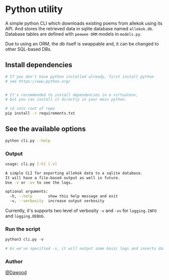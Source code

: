 # Python utility

A simple python CLI which downloads existing poems from allekok using its API.
And stores the retrieved data in sqlite database named `allekok.db`.
Database tables are defined with `peewee ORM` models in `models.py`.

Due to using an ORM, the db itself is swappable and, it can be changed to other SQL-based DBs.

## Install dependencies
```bash
# If you don't have python installed already, first install python 
# see https://www.python.org/


# It's recommended to install dependencies in a virtualenv, 
# but you can install it directly in your main python.

# cd into root of repo
pip install -r requirements.txt
```

## See the available options
```Bash
python cli.py --help
```

### Output
```Bash
usage: cli.py [-h] [-v]

A simple CLI for exporting allekok data to a sqlite database.
It will have a file-based output as well in future.
Use -v or -vv to see the logs.

optional arguments:
  -h, --help       show this help message and exit
  -v, --verbosity  increase output verbosity
```

Currently, it's supports two level of verbosity `-v` and `-vv` for `logging.INFO` and `logging.DEBUG`.

### Run the script
```python
python3 cli.py -v

# As we've specified -v, it will output some basic logs and inserts data into the mentioned db.
```

### Author
[@Dawood](https://github.com/Dawoodkhorsandi)

